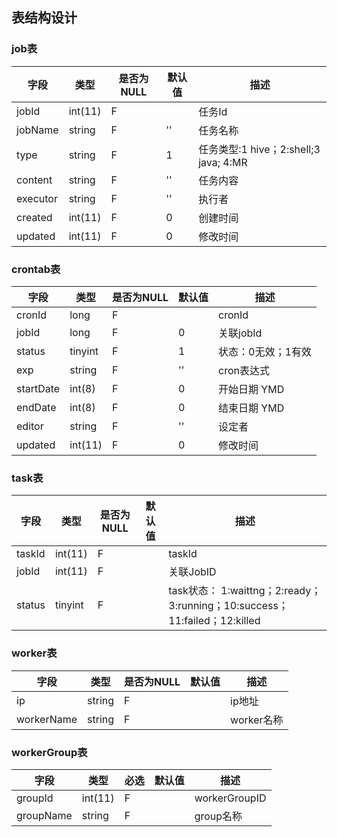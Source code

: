 ## 表结构设计


### job表 

| 字段    | 类型    | 是否为NULL | 默认值  | 描述           | 
| ------ | ------ | ---- | ---- | ------------ | 
| jobId  | int(11)   | F    |      | 任务Id           | 
| jobName| string | F    |    ''  | 任务名称          | 
| type| string | F    |    1  | 任务类型:1 hive；2:shell;3 java; 4:MR | 
| content| string | F    |    ''  | 任务内容          | 
| executor  | string | F    |    ''  | 执行者           | 
| created   | int(11)    | F    | 0     |   创建时间      | 
| updated   | int(11)    | F    | 0     |   修改时间      | 



### crontab表
| 字段    | 类型    | 是否为NULL | 默认值  | 描述           | 
| ------ | ------ | ---- | ---- | ------------ | 
| cronId  | long   | F    |      | cronId           | 
| jobId  | long   | F    |   0   | 关联jobId           | 
| status  | tinyint   | F    |   1   | 状态：0无效；1有效           | 
| exp  | string   | F    |   ''   | cron表达式           | 
| startDate  | int(8)   | F    | 0     | 开始日期  YMD     | 
| endDate  | int(8)   | F    |  0    | 结束日期  YMD     | 
| editor  | string   | F    |   ''   | 设定者     | 
| updated   | int(11)    | F    | 0     |   修改时间      | 



### task表
| 字段    | 类型     | 是否为NULL   | 默认值  | 描述           | 
| ------ | ------ | ---- | ---- | ------------ | 
| taskId | int(11) | F    |      | taskId       | 
| jobId   | int(11)   | F    |      | 关联JobID          | 
| status  | tinyint | F    |      | task状态： 1:waittng；2:ready；3:running；10:success；11:failed；12:killed   | 



### worker表
| 字段     | 类型     | 是否为NULL   | 默认值  | 描述           | 
| ------ | ------ | ---- | ---- | ------------ | 
| ip  | string | F    |      | ip地址       | 
| workerName  | string | F    |      | worker名称      | 



### workerGroup表
| 字段     | 类型     | 必选   | 默认值  | 描述           | 
| ------ | ------ | ---- | ---- | ------------ | 
| groupId  | int(11) | F    |      | workerGroupID    | 
| groupName  |  string | F    |      | group名称       | 






